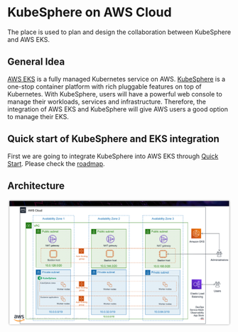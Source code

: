 # KubeSphere on AWS Cloud

The place is used to plan and design the collaboration between KubeSphere and AWS EKS.

## General Idea

[AWS EKS](https://aws.amazon.com/eks/) is a fully managed Kubernetes service on AWS. [KubeSphere](https://kubesphere.io) is a one-stop container platform with rich pluggable features on top of Kubernetes. With KubeSphere, users will have a powerful web console to manage their workloads, services and infrastructure. Therefore, the integration of AWS EKS and KubeSphere will give AWS users a good option to manage their EKS.

## Quick start of KubeSphere and EKS integration

First we are going to integrate KubeSphere into AWS EKS through [Quick Start](https://aws.amazon.com/quickstart/). Please check the [roadmap](./roadmap.md).

## Architecture

![KubeSphere on EKS](./images/architecture.png)

